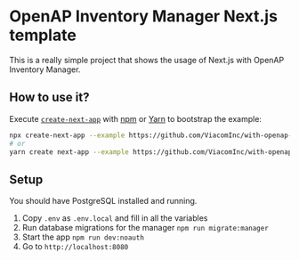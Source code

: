 # OpenAP Inventory Manager Next.js template

This is a really simple project that shows the usage of Next.js with OpenAP Inventory Manager.

## How to use it?

Execute [`create-next-app`](https://github.com/vercel/next.js/tree/canary/packages/create-next-app) with [npm](https://docs.npmjs.com/cli/init) or [Yarn](https://yarnpkg.com/lang/en/docs/cli/create/) to bootstrap the example:

```bash
npx create-next-app --example https://github.com/ViacomInc/with-openap-inventory-manager.git openap-manager
# or
yarn create next-app --example https://github.com/ViacomInc/with-openap-inventory-manager.git openap-manager
```

## Setup

You should have PostgreSQL installed and running.

1. Copy `.env` as `.env.local` and fill in all the variables
2. Run database migrations for the manager `npm run migrate:manager`
3. Start the app `npm run dev:noauth`
4. Go to `http://localhost:8080`
